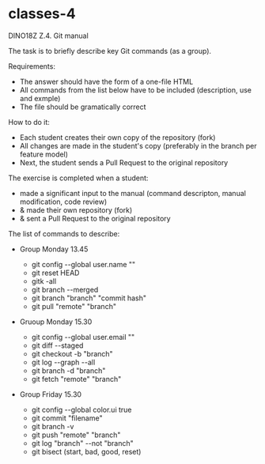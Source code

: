 # classes-4
DINO18Z Z.4.
Git manual

The task is to briefly describe key Git commands (as  a group).

Requirements:

 * The answer should have the form of a one-file HTML
 * All commands from the list below have to be included (description, use and exmple)
 * The file should be gramatically correct
    
How to do it:

 * Each student creates their own copy of the repository (fork)
 * All changes are made in the student's copy (preferably in the branch per feature model)
 * Next, the student sends a Pull Request to the original repository

The exercise is completed when a student:

 * made a significant input to the manual (command descripton, manual modification, code review)
 * & made their own repository (fork)
 * & sent a Pull Request to the original repository

The list of commands to describe:

 * Group Monday 13.45
   * git config --global user.name ""
   * git reset HEAD
   * gitk -all
   * git branch --merged
   * git branch "branch" "commit hash"
   * git pull "remote" "branch"
        
 * Gruoup Monday 15.30
   * git config --global user.email ""
   * git diff --staged
   * git checkout -b "branch"
   * git log --graph --all
   * git branch -d "branch"
   * git fetch "remote" "branch"

 * Group Friday 15.30
   * git config --global color.ui true
   * git commit "filename"
   * git branch -v
   * git push "remote" "branch"
   * git log "branch" --not "branch"
   * git bisect (start, bad, good, reset)

